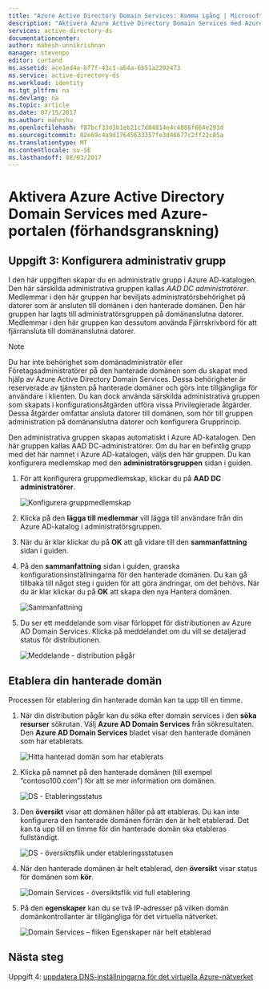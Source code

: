 ```yaml
---
title: "Azure Active Directory Domain Services: Komma igång | Microsoft Docs"
description: "Aktivera Azure Active Directory Domain Services med Azure-portalen (förhandsgranskning)"
services: active-directory-ds
documentationcenter: 
author: mahesh-unnikrishnan
manager: stevenpo
editor: curtand
ms.assetid: ace1ed4a-bf7f-43c1-a64a-6b51a2202473
ms.service: active-directory-ds
ms.workload: identity
ms.tgt_pltfrm: na
ms.devlang: na
ms.topic: article
ms.date: 07/15/2017
ms.author: maheshu
ms.openlocfilehash: f87bcf33d3b1eb21c7d84814e4c4086f664e293d
ms.sourcegitcommit: 02e69c4a9d17645633357fe3d46677c2ff22c85a
ms.translationtype: MT
ms.contentlocale: sv-SE
ms.lasthandoff: 08/03/2017
---
```

# <a name="enable-azure-active-directory-domain-services-using-the-azure-portal-preview"></a>Aktivera Azure Active Directory Domain Services med Azure-portalen (förhandsgranskning)


## <a name="task-3-configure-administrative-group"></a>Uppgift 3: Konfigurera administrativ grupp
I den här uppgiften skapar du en administrativ grupp i Azure AD-katalogen. Den här särskilda administrativa gruppen kallas *AAD DC administratörer*. Medlemmar i den här gruppen har beviljats administratörsbehörighet på datorer som är ansluten till domänen i den hanterade domänen. Den här gruppen har lagts till administratörsgruppen på domänanslutna datorer. Medlemmar i den här gruppen kan dessutom använda Fjärrskrivbord för att fjärransluta till domänanslutna datorer.

> [!NOTE]
> Du har inte behörighet som domänadministratör eller Företagsadministratörer på den hanterade domänen som du skapat med hjälp av Azure Active Directory Domain Services. Dessa behörigheter är reserverade av tjänsten på hanterade domäner och görs inte tillgängliga för användare i klienten. Du kan dock använda särskilda administrativa gruppen som skapats i konfigurationsåtgärden utföra vissa Privilegierade åtgärder. Dessa åtgärder omfattar ansluta datorer till domänen, som hör till gruppen administration på domänanslutna datorer och konfigurera Grupprincip.
>

Den administrativa gruppen skapas automatiskt i Azure AD-katalogen. Den här gruppen kallas AAD DC-administratörer. Om du har en befintlig grupp med det här namnet i Azure AD-katalogen, väljs den här gruppen. Du kan konfigurera medlemskap med den **administratörsgruppen** sidan i guiden.

1. För att konfigurera gruppmedlemskap, klickar du på **AAD DC administratörer**.

    ![Konfigurera gruppmedlemskap](./media/getting-started/domain-services-blade-admingroup.png)

2. Klicka på den **lägga till medlemmar** vill lägga till användare från din Azure AD-katalog i administratörsgruppen.

3. När du är klar klickar du på **OK** att gå vidare till den **sammanfattning** sidan i guiden.

4. På den **sammanfattning** sidan i guiden, granska konfigurationsinställningarna för den hanterade domänen. Du kan gå tillbaka till något steg i guiden för att göra ändringar, om det behövs. När du är klar klickar du på **OK** att skapa den nya Hantera domänen.

    ![Sammanfattning](./media/getting-started/domain-services-blade-summary.png)

5. Du ser ett meddelande som visar förloppet för distributionen av Azure AD Domain Services. Klicka på meddelandet om du vill se detaljerad status för distributionen.

    ![Meddelande - distribution pågår](./media/getting-started/domain-services-blade-deployment-in-progress.png)


## <a name="provision-your-managed-domain"></a>Etablera din hanterade domän
Processen för etablering din hanterade domän kan ta upp till en timme.

1. När din distribution pågår kan du söka efter domain services i den **söka resurser** sökrutan. Välj **Azure AD Domain Services** från sökresultaten. Den **Azure AD Domain Services** bladet visar den hanterade domänen som har etablerats.

    ![Hitta hanterad domän som har etablerats](./media/getting-started/domain-services-provisioning-state-find-resource.png)

2. Klicka på namnet på den hanterade domänen (till exempel ”contoso100.com”) för att se mer information om domänen.

    ![DS - Etableringsstatus](./media/getting-started/domain-services-provisioning-state.png)

3. Den **översikt** visar att domänen håller på att etableras. Du kan inte konfigurera den hanterade domänen förrän den är helt etablerad. Det kan ta upp till en timme för din hanterade domän ska etableras fullständigt.

    ![DS - översiktsflik under etableringsstatusen ](./media/getting-started/domain-services-provisioning-state-details.png)

4. När den hanterade domänen är helt etablerad, den **översikt** visar status för domänen som **kör**.

    ![Domain Services - översiktsflik vid full etablering](./media/getting-started/domain-services-provisioned.png)

5. På den **egenskaper** kan du se två IP-adresser på vilken domän domänkontrollanter är tillgängliga för det virtuella nätverket.

    ![Domain Services – fliken Egenskaper när helt etablerad](./media/getting-started/domain-services-provisioned-properties.png)


## <a name="next-step"></a>Nästa steg
Uppgift 4: [uppdatera DNS-inställningarna för det virtuella Azure-nätverket](active-directory-ds-getting-started-dns.md)
